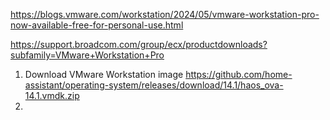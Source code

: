 https://blogs.vmware.com/workstation/2024/05/vmware-workstation-pro-now-available-free-for-personal-use.html

https://support.broadcom.com/group/ecx/productdownloads?subfamily=VMware+Workstation+Pro

1. Download VMware Workstation image https://github.com/home-assistant/operating-system/releases/download/14.1/haos_ova-14.1.vmdk.zip
2. 